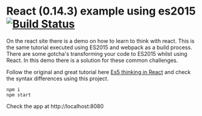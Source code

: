 # React (0.14.3) example using es2015 [![Build Status](https://travis-ci.org/code0wl/react-example-es2015.svg?branch=master)](https://travis-ci.org/Ositoozy/react-example-es2015)

On the react site there is a demo on how to learn to think with react. This is the same tutorial executed using ES2015 and webpack as a build process. There are some gotcha's transforming your code to ES2015 whilst using React. In this demo there is a solution for these common challenges.

Follow the original and great tutorial here [Es5 thinking in React](https://facebook.github.io/react/docs/thinking-in-react.html) and check the syntax differences using this project. 

```
npm i 
npm start 
```

Check the app at http://localhost:8080
